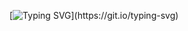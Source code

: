 [![Typing SVG](https://readme-typing-svg.demolab.com?font=DynaPuff&pause=1000&color=FFFFFF&width=435&lines=Hey%2C+I'm+Jacob.)](https://git.io/typing-svg)

